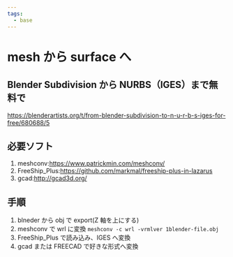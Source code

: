 ```yaml
---
tags:
  - base
---
```


# mesh から surface へ

## Blender Subdivision から NURBS（IGES）まで無料で

https://blenderartists.org/t/from-blender-subdivision-to-n-u-r-b-s-iges-for-free/680688/5

## 必要ソフト

1. meshconv:https://www.patrickmin.com/meshconv/
1. FreeShip_Plus:https://github.com/markmal/freeship-plus-in-lazarus
1. gcad:http://gcad3d.org/

## 手順

1. blneder から obj で export(Z 軸を上にする)
1. meshconv で wrl に変換
   `meshconv -c wrl -vrmlver 1blender-file.obj`
1. FreeShip_Plus で読み込み、IGES へ変換
1. gcad または FREECAD で好きな形式へ変換
